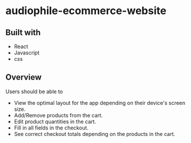 # audiophile-ecommerce-website

## Built with 
* React
* Javascript 
* css


## Overview
 Users should be able to
* View the optimal layout for the app depending on their device's screen size.
* Add/Remove products from the cart.  
* Edit product quantities in the cart. 
* Fill in all fields in the checkout.   
* See correct checkout totals depending on the products in the cart. 
 
